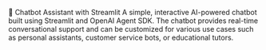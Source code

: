 🤖 Chatbot Assistant with Streamlit
A simple, interactive AI-powered chatbot built using Streamlit and OpenAI Agent SDK. The chatbot provides real-time conversational support and can be customized for various use cases such as personal assistants, customer service bots, or educational tutors.
